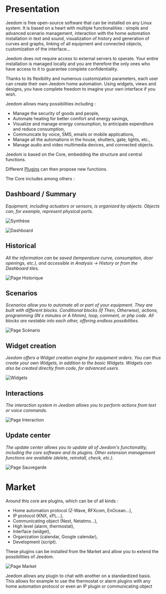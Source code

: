 # Presentation

Jeedom is free open-source software that can be installed on any Linux system. It is based on a heart with multiple functionalities : simple and advanced scenario management, interaction with the home automation installation in text and sound, visualization of history and generation of curves and graphs, linking of all equipment and connected objects, customization of the interface...

Jeedom does not require access to external servers to operate. Your entire installation is managed locally and you are therefore the only ones who have access to it to guarantee complete confidentiality.

Thanks to its flexibility and numerous customization parameters, each user can create their own Jeedom home automation. Using widgets, views and designs, you have complete freedom to imagine your own interface if you wish.

Jeedom allows many possibilities including :

- Manage the security of goods and people,
- Automate heating for better comfort and energy savings,
- Visualize and manage energy consumption, to anticipate expenditure and reduce consumption,
- Communicate by voice, SMS, emails or mobile applications,
- Manage all the automations in the house, shutters, gate, lights, etc.,
- Manage audio and video multimedia devices, and connected objects.


Jeedom is based on the Core, embedding the structure and central functions.

Different [Plugins](https://market.jeedom.com) can then propose new functions.

The Core includes among others :

## Dashboard / Summary

*Equipment, including actuators or sensors, is organized by objects. Objects can, for example, represent physical parts*.

![Synthèse](images/doc-presentation-synthese.jpg)

![Dashboard](images/doc-presentation-dashboard.jpg)


## Historical

*All the information can be saved (temperature curve, consumption, door openings, etc.), and accessible in Analysis → History or from the Dashboard tiles.*

![Page Historique](images/doc-presentation-historique.jpg)

## Scenarios

*Scenarios allow you to automate all or part of your equipment. They are built with different blocks. Conditional blocks (If Then, Otherwise), actions, programming (IN x minutes or A hhmm), loop, comment, or php code. All blocks are nestable into each other, offering endless possibilities.*

![Page Scénario](images/doc-presentation-scenario.jpg)

## Widget creation

*Jeedom offers a Widget creation engine for equipment orders. You can thus create your own Widgets, in addition to the basic Widgets. Widgets can also be created directly from code, for advanced users.*

![Widgets](images/doc-presentation-widgets.jpg)

## Interactions

*The interaction system in Jeedom allows you to perform actions from text or voice commands.*

![Page Interaction](images/doc-presentation-interaction.jpg)

## Update center

*The update center allows you to update all of Jeedom's functionality, including the core software and its plugins. Other extension management functions are available (delete, reinstall, check, etc.).*

![Page Sauvegarde](images/doc-presentation-update.jpg)


# Market

Around this core are plugins, which can be of all kinds :

-   Home automation protocol (Z-Wave, RFXcom, EnOcean…),
-   IP protocol (KNX, xPL…),
-   Communicating object (Nest, Netatmo…),
-   High level (alarm, thermostat),
-   Interface (widget),
-   Organization (calendar, Google calendar),
-   Development (script).

These plugins can be installed from the Market and allow you to extend the possibilities of Jeedom.

![Page Market](images/doc-presentation-market.jpg)

Jeedom allows any plugin to chat with another on a standardized basis. This allows for example to use the thermostat or alarm plugins with any home automation protocol or even an IP plugin or communicating object

